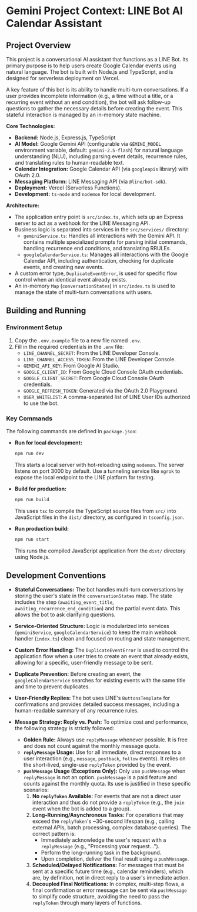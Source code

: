 # Gemini Project Context: LINE Bot AI Calendar Assistant

## Project Overview

This project is a conversational AI assistant that functions as a LINE Bot. Its primary purpose is to help users create Google Calendar events using natural language. The bot is built with Node.js and TypeScript, and is designed for serverless deployment on Vercel.

A key feature of this bot is its ability to handle multi-turn conversations. If a user provides incomplete information (e.g., a time without a title, or a recurring event without an end condition), the bot will ask follow-up questions to gather the necessary details before creating the event. This stateful interaction is managed by an in-memory state machine.

**Core Technologies:**
- **Backend:** Node.js, Express.js, TypeScript
- **AI Model:** Google Gemini API (configurable via `GEMINI_MODEL` environment variable, default: `gemini-2.5-flash`) for natural language understanding (NLU), including parsing event details, recurrence rules, and translating rules to human-readable text.
- **Calendar Integration:** Google Calendar API (via `googleapis` library) with OAuth 2.0.
- **Messaging Platform:** LINE Messaging API (via `@line/bot-sdk`).
- **Deployment:** Vercel (Serverless Functions).
- **Development:** `ts-node` and `nodemon` for local development.

**Architecture:**
- The application entry point is `src/index.ts`, which sets up an Express server to act as a webhook for the LINE Messaging API.
- Business logic is separated into services in the `src/services/` directory:
    - `geminiService.ts`: Handles all interactions with the Gemini API. It contains multiple specialized prompts for parsing initial commands, handling recurrence end conditions, and translating RRULEs.
    - `googleCalendarService.ts`: Manages all interactions with the Google Calendar API, including authentication, checking for duplicate events, and creating new events.
- A custom error type, `DuplicateEventError`, is used for specific flow control when an identical event already exists.
- An in-memory `Map` (`conversationStates`) in `src/index.ts` is used to manage the state of multi-turn conversations with users.

## Building and Running

### Environment Setup

1.  Copy the `.env.example` file to a new file named `.env`.
2.  Fill in the required credentials in the `.env` file:
    - `LINE_CHANNEL_SECRET`: From the LINE Developer Console.
    - `LINE_CHANNEL_ACCESS_TOKEN`: From the LINE Developer Console.
    - `GEMINI_API_KEY`: From Google AI Studio.
    - `GOOGLE_CLIENT_ID`: From Google Cloud Console OAuth credentials.
    - `GOOGLE_CLIENT_SECRET`: From Google Cloud Console OAuth credentials.
    - `GOOGLE_REFRESH_TOKEN`: Generated via the OAuth 2.0 Playground.
    - `USER_WHITELIST`: A comma-separated list of LINE User IDs authorized to use the bot.

### Key Commands

The following commands are defined in `package.json`:

-   **Run for local development:**
    ```bash
    npm run dev
    ```
    This starts a local server with hot-reloading using `nodemon`. The server listens on port 3000 by default. Use a tunneling service like `ngrok` to expose the local endpoint to the LINE platform for testing.

-   **Build for production:**
    ```bash
    npm run build
    ```
    This uses `tsc` to compile the TypeScript source files from `src/` into JavaScript files in the `dist/` directory, as configured in `tsconfig.json`.

-   **Run production build:**
    ```bash
    npm run start
    ```
    This runs the compiled JavaScript application from the `dist/` directory using Node.js.

## Development Conventions

-   **Stateful Conversations:** The bot handles multi-turn conversations by storing the user's state in the `conversationStates` map. The state includes the step (`awaiting_event_title`, `awaiting_recurrence_end_condition`) and the partial event data. This allows the bot to ask clarifying questions.
-   **Service-Oriented Structure:** Logic is modularized into services (`geminiService`, `googleCalendarService`) to keep the main webhook handler (`index.ts`) clean and focused on routing and state management.
-   **Custom Error Handling:** The `DuplicateEventError` is used to control the application flow when a user tries to create an event that already exists, allowing for a specific, user-friendly message to be sent.
-   **Duplicate Prevention:** Before creating an event, the `googleCalendarService` searches for existing events with the same title and time to prevent duplicates.
-   **User-Friendly Replies:** The bot uses LINE's `ButtonsTemplate` for confirmations and provides detailed success messages, including a human-readable summary of any recurrence rules.

-   **Message Strategy: Reply vs. Push:** To optimize cost and performance, the following strategy is strictly followed:
    -   **Golden Rule:** Always use `replyMessage` whenever possible. It is free and does not count against the monthly message quota.
    -   **`replyMessage` Usage:** Use for all immediate, direct responses to a user interaction (e.g., `message`, `postback`, `follow` events). It relies on the short-lived, single-use `replyToken` provided by the event.
    -   **`pushMessage` Usage (Exceptions Only):** Only use `pushMessage` when `replyMessage` is not an option. `pushMessage` is a paid feature and counts against the monthly quota. Its use is justified in these specific scenarios:
        1.  **No `replyToken` Available:** For events that are not a direct user interaction and thus do not provide a `replyToken` (e.g., the `join` event when the bot is added to a group).
        2.  **Long-Running/Asynchronous Tasks:** For operations that may exceed the `replyToken`'s ~30-second lifespan (e.g., calling external APIs, batch processing, complex database queries). The correct pattern is:
            -   Immediately acknowledge the user's request with a `replyMessage` (e.g., "Processing your request...").
            -   Perform the long-running task in the background.
            -   Upon completion, deliver the final result using a `pushMessage`.
        3.  **Scheduled/Delayed Notifications:** For messages that must be sent at a specific future time (e.g., calendar reminders), which are, by definition, not in direct reply to a user's immediate action.
        4.  **Decoupled Final Notifications:** In complex, multi-step flows, a final confirmation or error message can be sent via `pushMessage` to simplify code structure, avoiding the need to pass the `replyToken` through many layers of functions.
